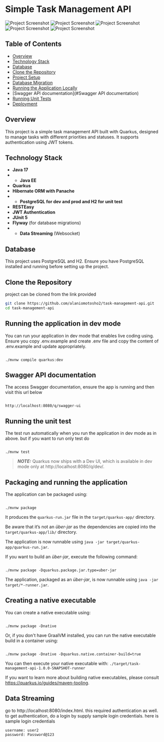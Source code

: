 
# Simple Task Management API

![Project Screenshot](src/main/resources/img_3.png)
![Project Screenshot](src/main/resources/img.png)
![Project Screenshot](src/main/resources/img_1.png)
![Project Screenshot](src/main/resources/img_2.png)
![Project Screenshot](src/main/resources/img_4.png)

## Table of Contents
- [Overview](#overview)
- [Technology Stack](#technology-stack)
- [Database](#database)
- [Clone the Repository](#clone-the-repository)
- [Project Setup](#project-setup)
- [Database Migration](#database-migration)
- [Running the Application Locally](#running-the-application-locally)
- [Swagger API documentation](#Swagger API documentation)
- [Running Unit Tests](#running-unit-tests)
- [Deployment](#deployment)

## Overview
This project is a simple task management API built with Quarkus, designed to manage tasks with different priorities and statuses. It supports authentication using JWT tokens.

## Technology Stack
- **Java 17**
- - **Java EE**
- **Quarkus**
- **Hibernate ORM with Panache**
- - **PostgreSQL for dev and prod and H2 for unit test**
- **RESTEasy**
- **JWT Authentication**
- **JUnit 5**
- **Flyway** (for database migrations)
- - **Data Streaming** (Websocket)

## Database
This project uses PostgreSQL and H2. Ensure you have PostgreSQL installed and running before setting up the project.

## Clone the Repository
project can be cloned from the link provided
```bash
git clone https://github.com/alaniomotosho2/task-management-api.git
cd task-management-api
````

## Running the application in dev mode


You can run your application in dev mode that enables live coding using.
Ensure you copy  .env.example and create .env file and copy
the content of .env.example and update appropriately.

```shell script

./mvnw compile quarkus:dev

```

## Swagger API documentation
The access Swagger documentation, ensure the app is running and then visit this url below
```shell script

http://localhost:8080/q/swagger-ui

```

## Running the unit test
The test run automatically when you run the application in dev mode as in above.
but if you want to run only test do
```shell script

./mvnw test

```

> **_NOTE:_**  Quarkus now ships with a Dev UI, which is available in dev mode only at http://localhost:8080/q/dev/.


## Packaging and running the application


The application can be packaged using:

```shell script

./mvnw package

```

It produces the `quarkus-run.jar` file in the `target/quarkus-app/` directory.

Be aware that it’s not an _über-jar_ as the dependencies are copied into the `target/quarkus-app/lib/` directory.


The application is now runnable using `java -jar target/quarkus-app/quarkus-run.jar`.


If you want to build an _über-jar_, execute the following command:

```shell script

./mvnw package -Dquarkus.package.jar.type=uber-jar

```


The application, packaged as an _über-jar_, is now runnable using `java -jar target/*-runner.jar`.


## Creating a native executable


You can create a native executable using:

```shell script

./mvnw package -Dnative

```


Or, if you don't have GraalVM installed, you can run the native executable build in a container using:

```shell script

./mvnw package -Dnative -Dquarkus.native.container-build=true

```


You can then execute your native executable with: `./target/task-management-api-1.0.0-SNAPSHOT-runner`


If you want to learn more about building native executables, please consult https://quarkus.io/guides/maven-tooling.

## Data Streaming
go to http://localhost:8080/index.html. this required authentication as well.
to get authentication, do a login by supply sample login credentials.
here is sample login credentials

```shell script
username: user2
password: Password@123

```



